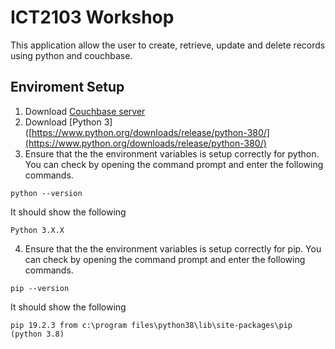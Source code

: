 
# ICT2103 Workshop

This application allow the user to create, retrieve, update and delete records using python and couchbase.
 
## Enviroment Setup
1. Download [Couchbase server](https://docs.couchbase.com/server/4.1/install/installation.html)
2. Download [Python 3] ([https://www.python.org/downloads/release/python-380/](https://www.python.org/downloads/release/python-380/)
3. Ensure that the the environment variables is setup correctly for python. You can check by opening the command prompt and enter the following commands.
```
python --version
```
It should show the following
```
Python 3.X.X
```

4. Ensure that the the environment variables is setup correctly for pip. You can check by opening the command prompt and enter the following commands.

```
pip --version
```
It should show the following
```
pip 19.2.3 from c:\program files\python38\lib\site-packages\pip (python 3.8)
```
